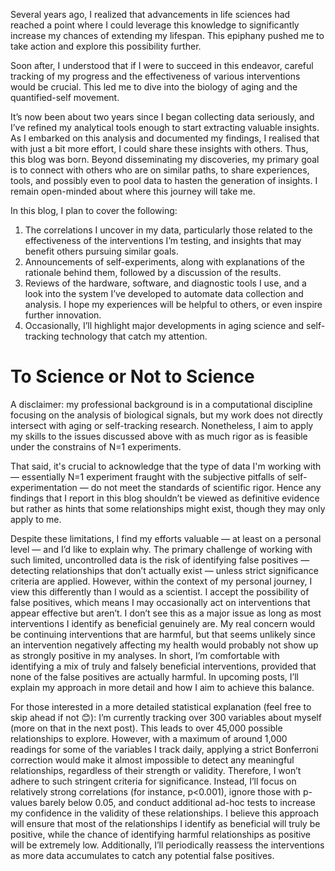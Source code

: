 Several years ago, I realized that advancements in life sciences had reached a point where I could leverage this knowledge to significantly increase my chances of extending my lifespan. This epiphany pushed me to take action and explore this possibility further.

Soon after, I understood that if I were to succeed in this endeavor, careful tracking of my progress and the effectiveness of various interventions would be crucial. This led me to dive into the biology of aging and the quantified-self movement.

It’s now been about two years since I began collecting data seriously, and I’ve refined my analytical tools enough to start extracting valuable insights. As I embarked on this analysis and documented my findings, I realised that with just a bit more effort, I could share these insights with others. Thus, this blog was born. Beyond disseminating my discoveries, my primary goal is to connect with others who are on similar paths, to share experiences, tools, and possibly even to pool data to hasten the generation of insights. I remain open-minded about where this journey will take me.

In this blog, I plan to cover the following:

1. The correlations I uncover in my data, particularly those related to the effectiveness of the interventions I’m testing, and insights that may benefit others pursuing similar goals.
2. Announcements of self-experiments, along with explanations of the rationale behind them, followed by a discussion of the results.
3. Reviews of the hardware, software, and diagnostic tools I use, and a look into the system I’ve developed to automate data collection and analysis. I hope my experiences will be helpful to others, or even inspire further innovation.
4. Occasionally, I’ll highlight major developments in aging science and self-tracking technology that catch my attention.

# To Science or Not to Science

A disclaimer: my professional background is in a computational discipline focusing on the analysis of biological signals, but my work does not directly intersect with aging or self-tracking research. Nonetheless, I aim to apply my skills to the issues discussed above with as much rigor as is feasible under the constrains of N=1 experiments.

That said, it's crucial to acknowledge that the type of data I'm working with — essentially N=1 experiment fraught with the subjective pitfalls of self-experimentation — do not meet the standards of scientific rigor. Hence any findings that I report in this blog shouldn’t be viewed as definitive evidence but rather as hints that some relationships might exist, though they may only apply to me.

Despite these limitations, I find my efforts valuable — at least on a personal level — and I’d like to explain why. The primary challenge of working with such limited, uncontrolled data is the risk of identifying false positives — detecting relationships that don’t actually exist — unless strict significance criteria are applied. However, within the context of my personal journey, I view this differently than I would as a scientist. I accept the possibility of false positives, which means I may occasionally act on interventions that appear effective but aren’t. I don’t see this as a major issue as long as most interventions I identify as beneficial genuinely are. My real concern would be continuing interventions that are harmful, but that seems unlikely since an intervention negatively affecting my health would probably not show up as strongly positive in my analyses. In short, I’m comfortable with identifying a mix of truly and falsely beneficial interventions, provided that none of the false positives are actually harmful. In upcoming posts, I’ll explain my approach in more detail and how I aim to achieve this balance.

For those interested in a more detailed statistical explanation (feel free to skip ahead if not 😊): I’m currently tracking over 300 variables about myself (more on that in the next post). This leads to over 45,000 possible relationships to explore. However, with a maximum of around 1,000 readings for some of the variables I track daily, applying a strict Bonferroni correction would make it almost impossible to detect any meaningful relationships, regardless of their strength or validity. Therefore, I won’t adhere to such stringent criteria for significance. Instead, I’ll focus on relatively strong correlations (for instance, p<0.001), ignore those with p-values barely below 0.05, and conduct additional ad-hoc tests to increase my confidence in the validity of these relationships. I believe this approach will ensure that most of the relationships I identify as beneficial will truly be positive, while the chance of identifying harmful relationships as positive will be extremely low. Additionally, I’ll periodically reassess the interventions as more data accumulates to catch any potential false positives.